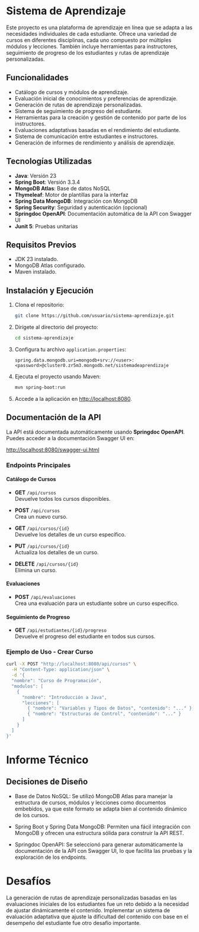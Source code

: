 # Sistema de Aprendizaje

Este proyecto es una plataforma de aprendizaje en línea que se adapta a las necesidades individuales de cada estudiante. Ofrece una variedad de cursos en diferentes disciplinas, cada uno compuesto por múltiples módulos y lecciones. También incluye herramientas para instructores, seguimiento de progreso de los estudiantes y rutas de aprendizaje personalizadas.

## Funcionalidades
- Catálogo de cursos y módulos de aprendizaje.
- Evaluación inicial de conocimientos y preferencias de aprendizaje.
- Generación de rutas de aprendizaje personalizadas.
- Sistema de seguimiento de progreso del estudiante.
- Herramientas para la creación y gestión de contenido por parte de los instructores.
- Evaluaciones adaptativas basadas en el rendimiento del estudiante.
- Sistema de comunicación entre estudiantes e instructores.
- Generación de informes de rendimiento y análisis de aprendizaje.

## Tecnologías Utilizadas

- **Java**: Versión 23
- **Spring Boot**: Versión 3.3.4
- **MongoDB Atlas**: Base de datos NoSQL
- **Thymeleaf**: Motor de plantillas para la interfaz
- **Spring Data MongoDB**: Integración con MongoDB
- **Spring Security**: Seguridad y autenticación (opcional)
- **Springdoc OpenAPI**: Documentación automática de la API con Swagger UI
- **Junit 5**: Pruebas unitarias

## Requisitos Previos

- JDK 23 instalado.
- MongoDB Atlas configurado.
- Maven instalado.

## Instalación y Ejecución

1. Clona el repositorio:
    ```bash
    git clone https://github.com/usuario/sistema-aprendizaje.git
    ```
2. Dirígete al directorio del proyecto:
    ```bash
    cd sistema-aprendizaje
    ```
3. Configura tu archivo `application.properties`:
    ```properties
    spring.data.mongodb.uri=mongodb+srv://<user>:<password>@cluster0.zr5m3.mongodb.net/sistemadeaprendizaje
    ```
4. Ejecuta el proyecto usando Maven:
    ```bash
    mvn spring-boot:run
    ```

5. Accede a la aplicación en [http://localhost:8080](http://localhost:8080).

## Documentación de la API

La API está documentada automáticamente usando **Springdoc OpenAPI**. Puedes acceder a la documentación Swagger UI en:

[http://localhost:8080/swagger-ui.html](http://localhost:8080/swagger-ui.html)

### Endpoints Principales

#### **Catálogo de Cursos**
- **GET** `/api/cursos`  
  Devuelve todos los cursos disponibles.

- **POST** `/api/cursos`  
  Crea un nuevo curso.

- **GET** `/api/cursos/{id}`  
  Devuelve los detalles de un curso específico.

- **PUT** `/api/cursos/{id}`  
  Actualiza los detalles de un curso.

- **DELETE** `/api/cursos/{id}`  
  Elimina un curso.

#### **Evaluaciones**
- **POST** `/api/evaluaciones`  
  Crea una evaluación para un estudiante sobre un curso específico.

#### **Seguimiento de Progreso**
- **GET** `/api/estudiantes/{id}/progreso`  
  Devuelve el progreso del estudiante en todos sus cursos.

### Ejemplo de Uso - Crear Curso

```bash
curl -X POST "http://localhost:8080/api/cursos" \
  -H "Content-Type: application/json" \
  -d '{
  "nombre": "Curso de Programación",
  "modulos": [
    {
      "nombre": "Introducción a Java",
      "lecciones": [
        { "nombre": "Variables y Tipos de Datos", "contenido": "..." },
        { "nombre": "Estructuras de Control", "contenido": "..." }
      ]
    }
  ]
}'
```

# Informe Técnico
## Decisiones de Diseño
- Base de Datos NoSQL: Se utilizó MongoDB Atlas para manejar la estructura de cursos, módulos y lecciones como documentos embebidos, ya que este formato se adapta bien al contenido dinámico de los cursos.

- Spring Boot y Spring Data MongoDB: Permiten una fácil integración con MongoDB y ofrecen una estructura sólida para construir la API REST.

- Springdoc OpenAPI: Se seleccionó para generar automáticamente la documentación de la API con Swagger UI, lo que facilita las pruebas y la exploración de los endpoints.

# Desafíos
La generación de rutas de aprendizaje personalizadas basadas en las evaluaciones iniciales de los estudiantes fue un reto debido a la necesidad de ajustar dinámicamente el contenido.
Implementar un sistema de evaluación adaptativa que ajuste la dificultad del contenido con base en el desempeño del estudiante fue otro desafío importante.
